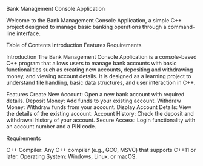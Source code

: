 Bank Management Console Application

Welcome to the Bank Management Console Application, a simple C++ project designed to manage basic banking operations through a command-line interface.

Table of Contents
Introduction
Features
Requirements

Introduction
The Bank Management Console Application is a console-based C++ program that allows users to manage bank accounts with basic functionalities such as creating new accounts, depositing and withdrawing money, and viewing account details. It is designed as a learning project to understand file handling, basic data structures, and user interaction in C++.

Features
Create New Account: Open a new bank account with required details.
Deposit Money: Add funds to your existing account.
Withdraw Money: Withdraw funds from your account.
Display Account Details: View the details of the existing account.
Account History: Check the deposit and withdrawal history of your account.
Secure Access: Login functionality with an account number and a PIN code.

Requirements

C++ Compiler: Any C++ compiler (e.g., GCC, MSVC) that supports C++11 or later.
Operating System: Windows, Linux, or macOS.
